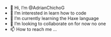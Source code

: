 - 👋 Hi, I’m @AdrianChichoG
- 👀 I’m interested in learn how to code
- 🌱 I’m currently learning the Haxe language
- 💞️ I’m looking to collaborate on for now no one
- 📫 How to reach me ...

<!---
AdrianChichoG/AdrianChichoG is a ✨ special ✨ repository because its `README.md` (this file) appears on your GitHub profile.
You can click the Preview link to take a look at your changes.
--->

